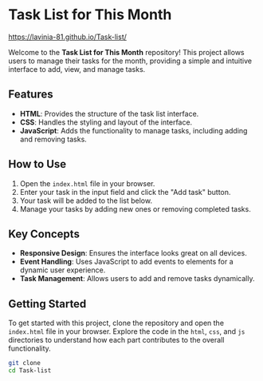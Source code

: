 # Task List for This Month
https://lavinia-81.github.io/Task-list/

Welcome to the **Task List for This Month** repository! This project allows users to manage their tasks for the month, providing a simple and intuitive interface to add, view, and manage tasks.

## Features

- **HTML**: Provides the structure of the task list interface.
- **CSS**: Handles the styling and layout of the interface.
- **JavaScript**: Adds the functionality to manage tasks, including adding and removing tasks.

## How to Use

1. Open the `index.html` file in your browser.
2. Enter your task in the input field and click the "Add task" button.
3. Your task will be added to the list below.
4. Manage your tasks by adding new ones or removing completed tasks.

## Key Concepts

- **Responsive Design**: Ensures the interface looks great on all devices.
- **Event Handling**: Uses JavaScript to add events to elements for a dynamic user experience.
- **Task Management**: Allows users to add and remove tasks dynamically.

## Getting Started

To get started with this project, clone the repository and open the `index.html` file in your browser. Explore the code in the `html`, `css`, and `js` directories to understand how each part contributes to the overall functionality.

```bash
git clone 
cd Task-list
